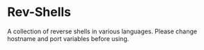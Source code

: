 # Rev-Shells
A collection of reverse shells in various languages.
Please change hostname and port variables before using.